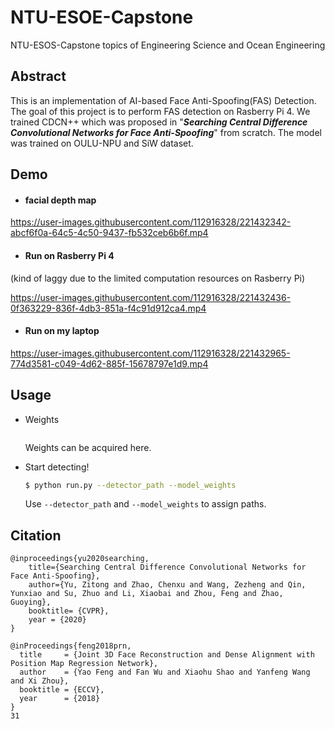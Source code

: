 # NTU-ESOE-Capstone
NTU-ESOS-Capstone topics of Engineering Science and Ocean Engineering
## Abstract

This is an implementation of AI-based Face Anti-Spoofing(FAS) Detection. The goal of this project is to perform FAS detection on Rasberry Pi 4. We trained CDCN++ which was proposed in "***Searching Central Difference Convolutional Networks for Face Anti-Spoofing***" from scratch. The model was trained on OULU-NPU and SiW dataset.

## Demo
* #### facial depth map

https://user-images.githubusercontent.com/112916328/221432342-abcf6f0a-64c5-4c50-9437-fb532ceb6b6f.mp4

* #### Run on Rasberry Pi 4 
(kind of laggy due to the limited computation resources on Rasberry Pi)

https://user-images.githubusercontent.com/112916328/221432436-0f363229-836f-4db3-851a-f4c91d912ca4.mp4

* #### Run on my laptop

https://user-images.githubusercontent.com/112916328/221432965-774d3581-c049-4d62-885f-15678797e1d9.mp4

## Usage
- Weights
    ```bash
    ```
    Weights can be acquired here.

- Start detecting!
    ```bash
    $ python run.py --detector_path --model_weights
    ```
    Use `--detector_path` and `--model_weights` to assign paths.

## Citation
```
@inproceedings{yu2020searching,
    title={Searching Central Difference Convolutional Networks for Face Anti-Spoofing},
    author={Yu, Zitong and Zhao, Chenxu and Wang, Zezheng and Qin, Yunxiao and Su, Zhuo and Li, Xiaobai and Zhou, Feng and Zhao, Guoying},
    booktitle= {CVPR},
    year = {2020}
}

@inProceedings{feng2018prn,
  title     = {Joint 3D Face Reconstruction and Dense Alignment with Position Map Regression Network},
  author    = {Yao Feng and Fan Wu and Xiaohu Shao and Yanfeng Wang and Xi Zhou},
  booktitle = {ECCV},
  year      = {2018}
}
31
```
